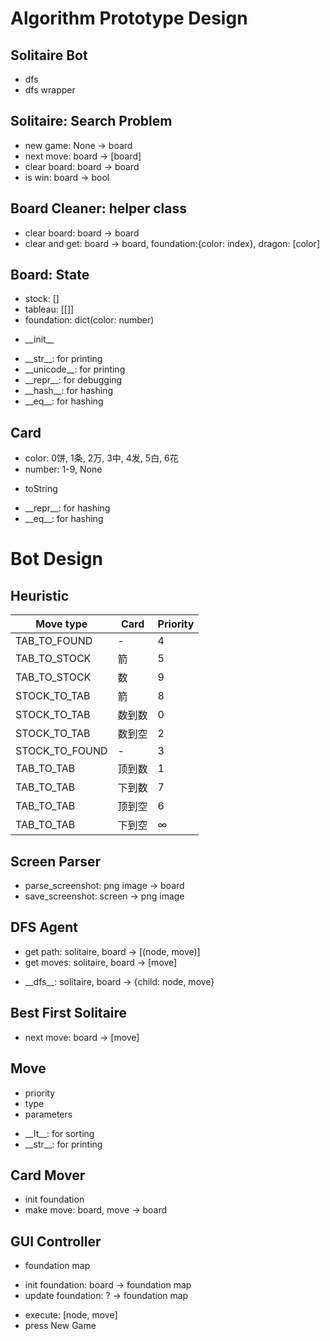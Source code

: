 # Algorithm Prototype Design
## Solitaire Bot
+ dfs
+ dfs wrapper

## Solitaire: Search Problem
+ new game: None -> board
+ next move: board -> [board]
+ clear board: board -> board
+ is win: board -> bool

## Board Cleaner: helper class
+ clear board: board -> board
+ clear and get: board -> board, foundation:{color: index}, dragon: [color]

## Board: State
* stock: []
* tableau: [[]]
* foundation: dict(color: number)
+ \_\_init\_\_
- \_\_str\_\_: for printing
- \_\_unicode\_\_: for printing
- \_\_repr\_\_: for debugging
- \_\_hash\_\_: for hashing
- \_\_eq\_\_: for hashing

## Card
* color: 0饼, 1条, 2万, 3中, 4发, 5白, 6花
* number: 1-9, None
+ toString
- \_\_repr\_\_: for hashing
- \_\_eq\_\_: for hashing

<!-- red:"饼", green:"条", white:"万", red:"中", green:"发", white:"白", magenta:"花" -->

# Bot Design
## Heuristic
| Move type | Card | Priority |
|-----------|------|----------|
TAB_TO_FOUND| -    | 4
TAB_TO_STOCK| 箭   | 5
TAB_TO_STOCK| 数   | 9
STOCK_TO_TAB| 箭   | 8
STOCK_TO_TAB|数到数| 0
STOCK_TO_TAB|数到空| 2
STOCK_TO_FOUND| -  | 3
TAB_TO_TAB  |顶到数| 1
TAB_TO_TAB  |下到数| 7
TAB_TO_TAB  |顶到空| 6
TAB_TO_TAB  |下到空| ∞

## Screen Parser
+ parse_screenshot: png image -> board
+ save_screenshot: screen -> png image

## DFS Agent
+ get path: solitaire, board -> [(node, move)]
+ get moves: solitaire, board -> [move]
- \_\_dfs\_\_: solitaire, board -> {child: node, move}

## Best First Solitaire
+ next move: board -> [move]

## Move
+ priority
+ type
+ parameters
- \_\_lt\_\_: for sorting
- \_\_str\_\_: for printing

## Card Mover
+ init foundation
+ make move: board, move -> board

## GUI Controller
+ foundation map
- init foundation: board -> foundation map
- update foundation: ? -> foundation map
+ execute: [node, move]
+ press New Game
